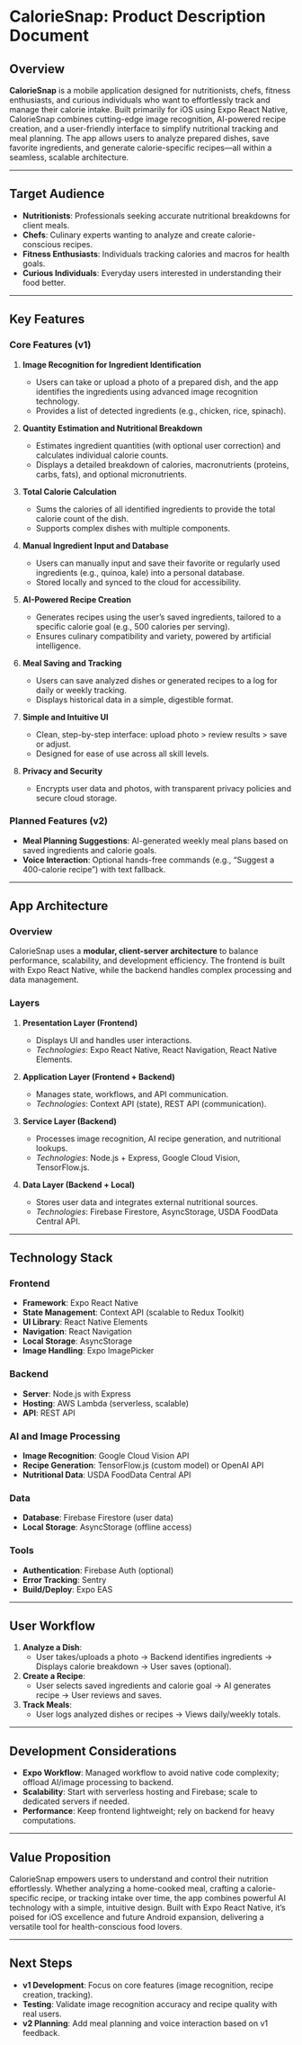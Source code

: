 # CalorieSnap: Product Description Document

## Overview

**CalorieSnap** is a mobile application designed for nutritionists, chefs, fitness enthusiasts, and curious individuals who want to effortlessly track and manage their calorie intake. Built primarily for iOS using Expo React Native, CalorieSnap combines cutting-edge image recognition, AI-powered recipe creation, and a user-friendly interface to simplify nutritional tracking and meal planning. The app allows users to analyze prepared dishes, save favorite ingredients, and generate calorie-specific recipes—all within a seamless, scalable architecture.

---

## Target Audience

- **Nutritionists**: Professionals seeking accurate nutritional breakdowns for client meals.
- **Chefs**: Culinary experts wanting to analyze and create calorie-conscious recipes.
- **Fitness Enthusiasts**: Individuals tracking calories and macros for health goals.
- **Curious Individuals**: Everyday users interested in understanding their food better.

---

## Key Features

### Core Features (v1)

1. **Image Recognition for Ingredient Identification**

   - Users can take or upload a photo of a prepared dish, and the app identifies the ingredients using advanced image recognition technology.
   - Provides a list of detected ingredients (e.g., chicken, rice, spinach).

2. **Quantity Estimation and Nutritional Breakdown**

   - Estimates ingredient quantities (with optional user correction) and calculates individual calorie counts.
   - Displays a detailed breakdown of calories, macronutrients (proteins, carbs, fats), and optional micronutrients.

3. **Total Calorie Calculation**

   - Sums the calories of all identified ingredients to provide the total calorie count of the dish.
   - Supports complex dishes with multiple components.

4. **Manual Ingredient Input and Database**

   - Users can manually input and save their favorite or regularly used ingredients (e.g., quinoa, kale) into a personal database.
   - Stored locally and synced to the cloud for accessibility.

5. **AI-Powered Recipe Creation**

   - Generates recipes using the user’s saved ingredients, tailored to a specific calorie goal (e.g., 500 calories per serving).
   - Ensures culinary compatibility and variety, powered by artificial intelligence.

6. **Meal Saving and Tracking**

   - Users can save analyzed dishes or generated recipes to a log for daily or weekly tracking.
   - Displays historical data in a simple, digestible format.

7. **Simple and Intuitive UI**

   - Clean, step-by-step interface: upload photo > review results > save or adjust.
   - Designed for ease of use across all skill levels.

8. **Privacy and Security**
   - Encrypts user data and photos, with transparent privacy policies and secure cloud storage.

### Planned Features (v2)

- **Meal Planning Suggestions**: AI-generated weekly meal plans based on saved ingredients and calorie goals.
- **Voice Interaction**: Optional hands-free commands (e.g., “Suggest a 400-calorie recipe”) with text fallback.

---

## App Architecture

### Overview

CalorieSnap uses a **modular, client-server architecture** to balance performance, scalability, and development efficiency. The frontend is built with Expo React Native, while the backend handles complex processing and data management.

### Layers

1. **Presentation Layer (Frontend)**

   - Displays UI and handles user interactions.
   - _Technologies_: Expo React Native, React Navigation, React Native Elements.

2. **Application Layer (Frontend + Backend)**

   - Manages state, workflows, and API communication.
   - _Technologies_: Context API (state), REST API (communication).

3. **Service Layer (Backend)**

   - Processes image recognition, AI recipe generation, and nutritional lookups.
   - _Technologies_: Node.js + Express, Google Cloud Vision, TensorFlow.js.

4. **Data Layer (Backend + Local)**
   - Stores user data and integrates external nutritional sources.
   - _Technologies_: Firebase Firestore, AsyncStorage, USDA FoodData Central API.

---

## Technology Stack

### Frontend

- **Framework**: Expo React Native
- **State Management**: Context API (scalable to Redux Toolkit)
- **UI Library**: React Native Elements
- **Navigation**: React Navigation
- **Local Storage**: AsyncStorage
- **Image Handling**: Expo ImagePicker

### Backend

- **Server**: Node.js with Express
- **Hosting**: AWS Lambda (serverless, scalable)
- **API**: REST API

### AI and Image Processing

- **Image Recognition**: Google Cloud Vision API
- **Recipe Generation**: TensorFlow.js (custom model) or OpenAI API
- **Nutritional Data**: USDA FoodData Central API

### Data

- **Database**: Firebase Firestore (user data)
- **Local Storage**: AsyncStorage (offline access)

### Tools

- **Authentication**: Firebase Auth (optional)
- **Error Tracking**: Sentry
- **Build/Deploy**: Expo EAS

---

## User Workflow

1. **Analyze a Dish**:
   - User takes/uploads a photo → Backend identifies ingredients → Displays calorie breakdown → User saves (optional).
2. **Create a Recipe**:
   - User selects saved ingredients and calorie goal → AI generates recipe → User reviews and saves.
3. **Track Meals**:
   - User logs analyzed dishes or recipes → Views daily/weekly totals.

---

## Development Considerations

- **Expo Workflow**: Managed workflow to avoid native code complexity; offload AI/image processing to backend.
- **Scalability**: Start with serverless hosting and Firebase; scale to dedicated servers if needed.
- **Performance**: Keep frontend lightweight; rely on backend for heavy computations.

---

## Value Proposition

CalorieSnap empowers users to understand and control their nutrition effortlessly. Whether analyzing a home-cooked meal, crafting a calorie-specific recipe, or tracking intake over time, the app combines powerful AI technology with a simple, intuitive design. Built with Expo React Native, it’s poised for iOS excellence and future Android expansion, delivering a versatile tool for health-conscious food lovers.

---

## Next Steps

- **v1 Development**: Focus on core features (image recognition, recipe creation, tracking).
- **Testing**: Validate image recognition accuracy and recipe quality with real users.
- **v2 Planning**: Add meal planning and voice interaction based on v1 feedback.
